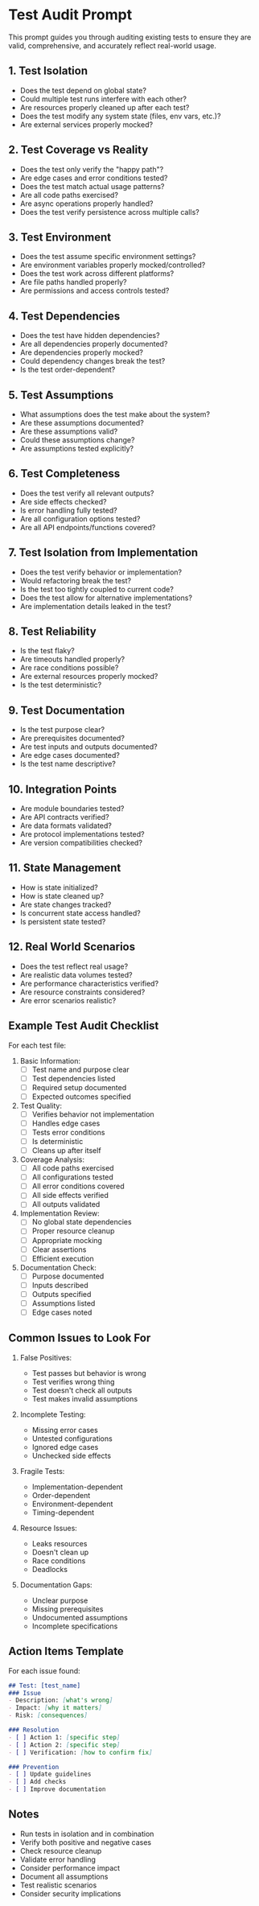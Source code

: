 # Test Audit Prompt

This prompt guides you through auditing existing tests to ensure they are valid, comprehensive, and accurately reflect real-world usage.

## 1. Test Isolation
- Does the test depend on global state?
- Could multiple test runs interfere with each other?
- Are resources properly cleaned up after each test?
- Does the test modify any system state (files, env vars, etc.)?
- Are external services properly mocked?

## 2. Test Coverage vs Reality
- Does the test only verify the "happy path"?
- Are edge cases and error conditions tested?
- Does the test match actual usage patterns?
- Are all code paths exercised?
- Are async operations properly handled?
- Does the test verify persistence across multiple calls?

## 3. Test Environment
- Does the test assume specific environment settings?
- Are environment variables properly mocked/controlled?
- Does the test work across different platforms?
- Are file paths handled properly?
- Are permissions and access controls tested?

## 4. Test Dependencies
- Does the test have hidden dependencies?
- Are all dependencies properly documented?
- Are dependencies properly mocked?
- Could dependency changes break the test?
- Is the test order-dependent?

## 5. Test Assumptions
- What assumptions does the test make about the system?
- Are these assumptions documented?
- Are these assumptions valid?
- Could these assumptions change?
- Are assumptions tested explicitly?

## 6. Test Completeness
- Does the test verify all relevant outputs?
- Are side effects checked?
- Is error handling fully tested?
- Are all configuration options tested?
- Are all API endpoints/functions covered?

## 7. Test Isolation from Implementation
- Does the test verify behavior or implementation?
- Would refactoring break the test?
- Is the test too tightly coupled to current code?
- Does the test allow for alternative implementations?
- Are implementation details leaked in the test?

## 8. Test Reliability
- Is the test flaky?
- Are timeouts handled properly?
- Are race conditions possible?
- Are external resources properly mocked?
- Is the test deterministic?

## 9. Test Documentation
- Is the test purpose clear?
- Are prerequisites documented?
- Are test inputs and outputs documented?
- Are edge cases documented?
- Is the test name descriptive?

## 10. Integration Points
- Are module boundaries tested?
- Are API contracts verified?
- Are data formats validated?
- Are protocol implementations tested?
- Are version compatibilities checked?

## 11. State Management
- How is state initialized?
- How is state cleaned up?
- Are state changes tracked?
- Is concurrent state access handled?
- Is persistent state tested?

## 12. Real World Scenarios
- Does the test reflect real usage?
- Are realistic data volumes tested?
- Are performance characteristics verified?
- Are resource constraints considered?
- Are error scenarios realistic?

## Example Test Audit Checklist

For each test file:

1. Basic Information:
   - [ ] Test name and purpose clear
   - [ ] Test dependencies listed
   - [ ] Required setup documented
   - [ ] Expected outcomes specified

2. Test Quality:
   - [ ] Verifies behavior not implementation
   - [ ] Handles edge cases
   - [ ] Tests error conditions
   - [ ] Is deterministic
   - [ ] Cleans up after itself

3. Coverage Analysis:
   - [ ] All code paths exercised
   - [ ] All configurations tested
   - [ ] All error conditions covered
   - [ ] All side effects verified
   - [ ] All outputs validated

4. Implementation Review:
   - [ ] No global state dependencies
   - [ ] Proper resource cleanup
   - [ ] Appropriate mocking
   - [ ] Clear assertions
   - [ ] Efficient execution

5. Documentation Check:
   - [ ] Purpose documented
   - [ ] Inputs described
   - [ ] Outputs specified
   - [ ] Assumptions listed
   - [ ] Edge cases noted

## Common Issues to Look For

1. False Positives:
   - Test passes but behavior is wrong
   - Test verifies wrong thing
   - Test doesn't check all outputs
   - Test makes invalid assumptions

2. Incomplete Testing:
   - Missing error cases
   - Untested configurations
   - Ignored edge cases
   - Unchecked side effects

3. Fragile Tests:
   - Implementation-dependent
   - Order-dependent
   - Environment-dependent
   - Timing-dependent

4. Resource Issues:
   - Leaks resources
   - Doesn't clean up
   - Race conditions
   - Deadlocks

5. Documentation Gaps:
   - Unclear purpose
   - Missing prerequisites
   - Undocumented assumptions
   - Incomplete specifications

## Action Items Template

For each issue found:

```markdown
## Test: [test_name]
### Issue
- Description: [what's wrong]
- Impact: [why it matters]
- Risk: [consequences]

### Resolution
- [ ] Action 1: [specific step]
- [ ] Action 2: [specific step]
- [ ] Verification: [how to confirm fix]

### Prevention
- [ ] Update guidelines
- [ ] Add checks
- [ ] Improve documentation
```

## Notes
- Run tests in isolation and in combination
- Verify both positive and negative cases
- Check resource cleanup
- Validate error handling
- Consider performance impact
- Document all assumptions
- Test realistic scenarios
- Consider security implications
